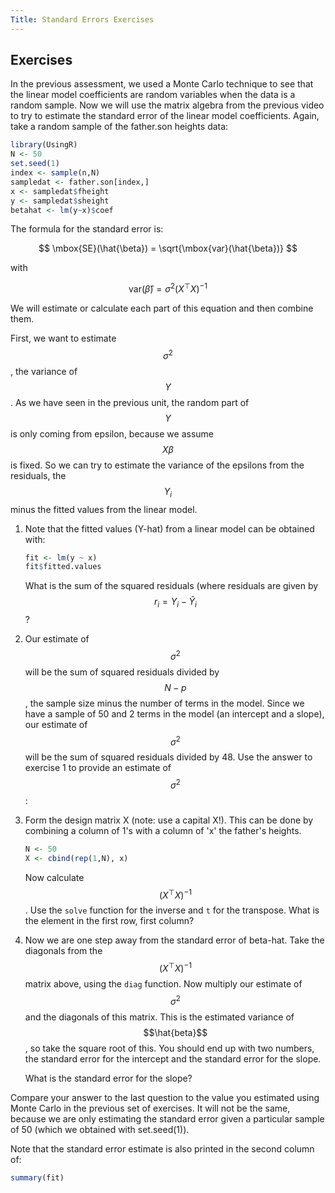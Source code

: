 ```yaml
---
Title: Standard Errors Exercises
---
```




## Exercises

In the previous assessment, we used a Monte Carlo technique to see that the linear model coefficients are random variables when the data is a random sample. Now we will use the matrix algebra from the previous video to try to estimate the standard error of the linear model coefficients. Again, take a random sample of the father.son heights data:


```r
library(UsingR)
N <- 50
set.seed(1)
index <- sample(n,N)
sampledat <- father.son[index,]
x <- sampledat$fheight
y <- sampledat$sheight
betahat <- lm(y~x)$coef
```

The formula for the standard error is:

$$
\mbox{SE}(\hat{\beta}) = \sqrt{\mbox{var}(\hat{\beta})}
$$

with

$$
\mbox{var}(\hat{\beta}) = \sigma^2 (X^\top X)^{-1}
$$

We will estimate or calculate each part of this equation and then combine them.

First, we want to estimate $$\sigma^2$$, the variance of $$Y$$. As we have seen in the previous unit, the random part of $$Y$$ is only coming from epsilon, because we assume $$X\beta$$ is fixed. So we can try to estimate the variance of the epsilons from the residuals, the $$Y_i$$ minus the fitted values from the linear model.


1. Note that the fitted values (Y-hat) from a linear model can be obtained with:

    
    ```r
    fit <- lm(y ~ x)
    fit$fitted.values
    ```
    
    What is the sum of the squared residuals (where residuals are given by $$r_i = Y_i - \hat{Y}_i$$ ?



2. Our estimate of $$\sigma^2$$ will be the sum of squared residuals divided by $$N - p$$, the sample size minus the number of terms in the model. Since we have a sample of 50 and 2 terms in the model (an intercept and a slope), our estimate of $$\sigma^2$$ will be the sum of squared residuals divided by 48. Use the answer to exercise 1 to provide an estimate of $$\sigma^2$$:


  
3. Form the design matrix X (note: use a capital X!). This can be done by combining a column of 1's with a 
column of 'x' the father's heights.

    
    ```r
    N <- 50
    X <- cbind(rep(1,N), x)
    ```

    Now calculate $$(X^\top X)^{-1}$$. Use the `solve` function for the inverse and `t` for the transpose. What is the element in the first row, first column?


4. Now we are one step away from the standard error of beta-hat. Take the diagonals from the $$(X^\top X)^{-1}$$ matrix above, using the `diag` function. Now multiply our estimate of $$\sigma^2$$ and the diagonals of this matrix. This is the estimated variance of $$\hat{beta}$$, so take the square root of this. You should end up with two numbers, the standard error for the intercept and the standard error for the slope.

    What is the standard error for the slope?



Compare your answer to the last question to the value you estimated using Monte Carlo in the previous set of exercises. It will not be the same, because we are only estimating the standard error given a particular sample of 50 (which we obtained with set.seed(1)).

Note that the standard error estimate is also printed in the second column of:


```r
summary(fit)
```
